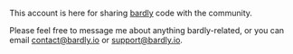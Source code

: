 This account is here for sharing [bardly](https://bardly.io) code with the community.

Please feel free to message me about anything bardly-related, or you can email [contact@bardly.io](mailto:contact@bardly.io) or [support@bardly.io](mailto:support@bardly.io).
